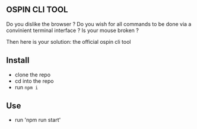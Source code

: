 ## OSPIN CLI TOOL

Do you dislike the browser ? Do you wish for all commands to be done via a convinient terminal interface ? Is your mouse broken ?

Then here is your solution: the official ospin cli tool

## Install

- clone the repo
- cd into the repo
- run `npm i`

## Use

- run 'npm run start'

